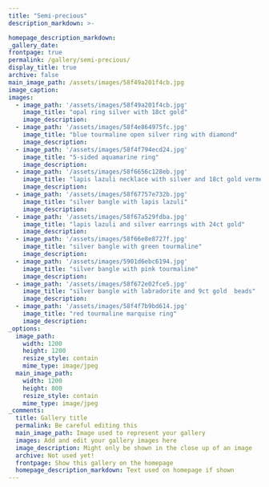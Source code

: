 ```yaml
---
title: "Semi-precious"
description_markdown: >-

homepage_description_markdown: 
_gallery_date:
frontpage: true
permalink: /gallery/semi-precious/
display_title: true
archive: false
main_image_path: /assets/images/58f49a201f4cb.jpg
image_caption: 
images:
  - image_path: '/assets/images/58f49a201f4cb.jpg'
    image_title: "opal ring silver with 18ct gold"
    image_description: 
  - image_path: '/assets/images/58f4e864975fc.jpg'
    image_title: "blue tourmaline open silver ring with diamond"
    image_description:
  - image_path: '/assets/images/58f4f794ecd24.jpg'
    image_title: "5-sided aquamarine ring"
    image_description:
  - image_path: '/assets/images/58f6656c128eb.jpg'
    image_title: "lapis lazuli necklace with silver and 18ct gold vermeil cubes"
    image_description:
  - image_path: '/assets/images/58f67757e732b.jpg'
    image_title: "silver bangle with lapis lazuli"
    image_description:
  - image_path: '/assets/images/58f67a529fdba.jpg'
    image_title: "lapis lazuli and silver earrings with 24ct gold"
    image_description:
  - image_path: '/assets/images/58f66e8e8727f.jpg'
    image_title: "silver bangle with green tourmaline"
    image_description:
  - image_path: '/assets/images/5901d6ebc6194.jpg'
    image_title: "silver bangle with pink tourmaline"
    image_description:
  - image_path: '/assets/images/58f672e02fce5.jpg'
    image_title: "silver bangle with labradorite and 9ct gold  beads"
    image_description:
  - image_path: '/assets/images/58f4f7b9bd614.jpg'
    image_title: "red tourmaline marquise ring"
    image_description:
_options:
  image_path:
    width: 1200
    height: 1200
    resize_style: contain
    mime_type: image/jpeg
  main_image_path:
    width: 1200
    height: 800
    resize_style: contain
    mime_type: image/jpeg
_comments:
  title: Gallery title
  permalink: Be careful editing this
  main_image_path: Image used to represent your gallery
  images: Add and edit your gallery images here
  image_description: Might only be shown in the close up of an image
  archive: Not used yet!
  frontpage: Show this gallery on the homepage
  homepage_description_markdown: Text used on homepage if shown
---
```

